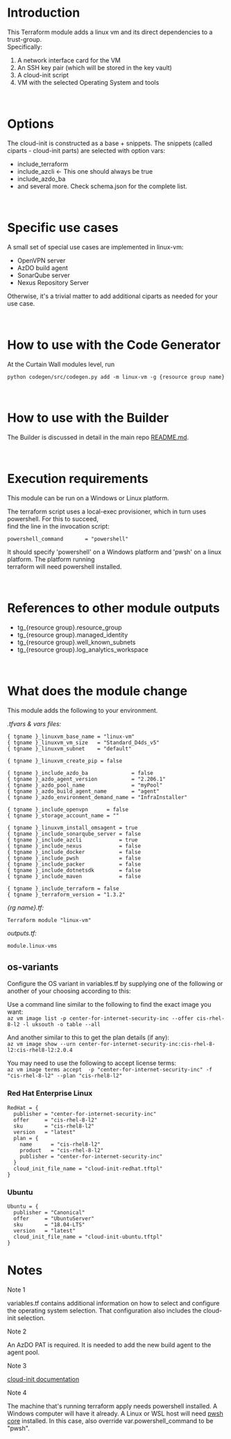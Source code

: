 # Introduction
This Terraform module adds a linux vm and its direct dependencies to a trust-group.    
Specifically:  
1. A network interface card for the VM  
2. An SSH key pair (which will be stored in the key vault)  
3. A cloud-init script
4. VM with the selected Operating System and tools

&nbsp;
# Options
The cloud-init is constructed as a base + snippets. The snippets (called ciparts - cloud-init parts) are selected with option vars:  
* include_terraform  
* include_azcli <- This one should always be true
* include_azdo_ba  
* and several more. Check schema.json for the complete list.

&nbsp;
# Specific use cases
A small set of special use cases are implemented in linux-vm:  
* OpenVPN server  
* AzDO build agent  
* SonarQube server  
* Nexus Repository Server  

Otherwise, it's a trivial matter to add additional ciparts as needed for your use case.  

&nbsp;
# How to use with the Code Generator

At the Curtain Wall modules level, run

`python codegen/src/codegen.py add -m linux-vm -g {resource group name}`

&nbsp;
# How to use with the Builder

The Builder is discussed in detail in the main repo [README.md](../README.md).  

&nbsp;
# Execution requirements

This module can be run on a Windows or Linux platform.  

The terraform script uses a local-exec provisioner, which in turn uses powershell. For this to succeed,  
find the line in the invocation script:  

```powershell_command       = "powershell"```

It should specify 'powershell' on a Windows platform and 'pwsh' on a linux platform. The platform running  
terraform will need powershell installed.  

&nbsp;
# References to other module outputs

- tg_{resource group}.resource_group
- tg_{resource group}.managed_identity
- tg_{resource group}.well_known_subnets
- tg_{resource group}.log_analytics_workspace

&nbsp;
# What does the module change

This module adds the following to your environment.

*.tfvars & vars files:*
```
{ tgname }_linuxvm_base_name = "linux-vm"
{ tgname }_linuxvm_vm_size   = "Standard_D4ds_v5"
{ tgname }_linuxvm_subnet    = "default"

{ tgname }_linuxvm_create_pip = false

{ tgname }_include_azdo_ba              = false
{ tgname }_azdo_agent_version           = "2.206.1"
{ tgname }_azdo_pool_name               = "myPool"
{ tgname }_azdo_build_agent_name        = "agent"
{ tgname }_azdo_environment_demand_name = "InfraInstaller"

{ tgname }_include_openvpn      = false
{ tgname }_storage_account_name = ""

{ tgname }_linuxvm_install_omsagent = true
{ tgname }_include_sonarqube_server = false
{ tgname }_include_azcli            = true
{ tgname }_include_nexus            = false
{ tgname }_include_docker           = false
{ tgname }_include_pwsh             = false
{ tgname }_include_packer           = false
{ tgname }_include_dotnetsdk        = false
{ tgname }_include_maven            = false

{ tgname }_include_terraform = false
{ tgname }_terraform_version = "1.3.2"
```
*{rg name}.tf:* 
```
Terraform module "linux-vm" 
```
*outputs.tf:*
```
module.linux-vms
```

## os-variants
Configure the OS variant in variables.tf by supplying one of the following or  
another of your choosing according to this:

Use a command line similar to the following to find the exact image you want:  
 `az vm image list -p center-for-internet-security-inc --offer cis-rhel-8-l2 -l uksouth -o table --all`  
  
And another similar to this to get the plan details (if any):  
 `az vm image show --urn center-for-internet-security-inc:cis-rhel-8-l2:cis-rhel8-l2:2.0.4`  
 
You may need to use the following to accept license terms:  
  `az vm image terms accept  -p "center-for-internet-security-inc" -f "cis-rhel-8-l2" --plan "cis-rhel8-l2"`  

### Red Hat Enterprise Linux

    RedHat = {
      publisher = "center-for-internet-security-inc"
      offer     = "cis-rhel-8-l2"
      sku       = "cis-rhel8-l2"
      version   = "latest"
      plan = {
        name      = "cis-rhel8-l2"
        product   = "cis-rhel-8-l2"
        publisher = "center-for-internet-security-inc"
      }
      cloud_init_file_name = "cloud-init-redhat.tftpl"
    }

### Ubuntu

    Ubuntu = {
      publisher = "Canonical"
      offer     = "UbuntuServer"
      sku       = "18.04-LTS"
      version   = "latest"
      cloud_init_file_name = "cloud-init-ubuntu.tftpl"
    }

# Notes
Note 1  

variables.tf contains additional information on how to select and configure the operating system selection. That configuration also includes the cloud-init selection.  

Note 2  

An AzDO PAT is required. It is needed to add the new build agent to the agent pool.  

Note 3  

[cloud-init documentation](https://cloudinit.readthedocs.io/en/latest/index.html)

Note 4  

The machine that's running terraform apply needs powershell installed. A Windows computer will have it already. A Linux or WSL host will need [pwsh core](https://learn.microsoft.com/en-us/powershell/scripting/install/installing-powershell-on-linux?view=powershell-7.3) installed. In this case, also override var.powershell_command to be "pwsh".  
